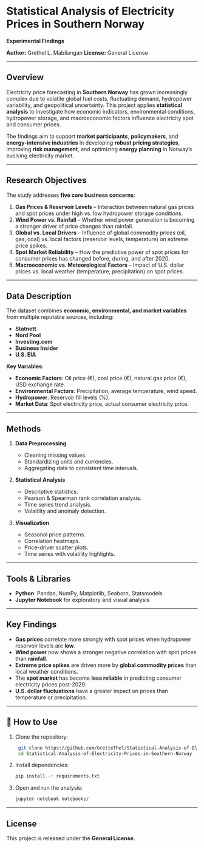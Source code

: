 #  Statistical Analysis of Electricity Prices in Southern Norway

**Experimental Findings**

**Author:** Grethel L. Mabilangan
**License:** General License

---

##  Overview

Electricity price forecasting in **Southern Norway** has grown increasingly complex due to volatile global fuel costs, fluctuating demand, hydropower variability, and geopolitical uncertainty.
This project applies **statistical analysis** to investigate how economic indicators, environmental conditions, hydropower storage, and macroeconomic factors influence electricity spot and consumer prices.

The findings aim to support **market participants**, **policymakers**, and **energy-intensive industries** in developing **robust pricing strategies**, improving **risk management**, and optimizing **energy planning** in Norway’s evolving electricity market.

---

## Research Objectives

The study addresses **five core business concerns**:

1. **Gas Prices & Reservoir Levels** – Interaction between natural gas prices and spot prices under high vs. low hydropower storage conditions.
2. **Wind Power vs. Rainfall** – Whether wind power generation is becoming a stronger driver of price changes than rainfall.
3. **Global vs. Local Drivers** – Influence of global commodity prices (oil, gas, coal) vs. local factors (reservoir levels, temperature) on extreme price spikes.
4. **Spot Market Reliability** – How the predictive power of spot prices for consumer prices has changed before, during, and after 2020.
5. **Macroeconomic vs. Meteorological Factors** – Impact of U.S. dollar prices vs. local weather (temperature, precipitation) on spot prices.

---

## Data Description

The dataset combines **economic, environmental, and market variables** from multiple reputable sources, including:

* **Statnett**
* **Nord Pool**
* **Investing.com**
* **Business Insider**
* **U.S. EIA**

**Key Variables:**

* **Economic Factors**: Oil price (€), coal price (€), natural gas price (€), USD exchange rate.
* **Environmental Factors**: Precipitation, average temperature, wind speed.
* **Hydropower**: Reservoir fill levels (%).
* **Market Data**: Spot electricity price, actual consumer electricity price.

---

## Methods

1. **Data Preprocessing**

   * Cleaning missing values.
   * Standardizing units and currencies.
   * Aggregating data to consistent time intervals.

2. **Statistical Analysis**

   * Descriptive statistics.
   * Pearson & Spearman rank correlation analysis.
   * Time series trend analysis.
   * Volatility and anomaly detection.

3. **Visualization**

   * Seasonal price patterns.
   * Correlation heatmaps.
   * Price-driver scatter plots.
   * Time series with volatility highlights.

---

## Tools & Libraries

* **Python**: Pandas, NumPy, Matplotlib, Seaborn, Statsmodels
* **Jupyter Notebook** for exploratory and visual analysis

---

## Key Findings

* **Gas prices** correlate more strongly with spot prices when hydropower reservoir levels are **low**.
* **Wind power** now shows a stronger negative correlation with spot prices than **rainfall**.
* **Extreme price spikes** are driven more by **global commodity prices** than local weather conditions.
* The **spot market** has become **less reliable** in predicting consumer electricity prices post-2020.
* **U.S. dollar fluctuations** have a greater impact on prices than temperature or precipitation.

---

## 🚀 How to Use

1. Clone the repository:

   ```bash
    git clone https://github.com/GretteThel/Statistical-Analysis-of-Electricity-Prices-in-Southern-Norway.git
    cd Statistical-Analysis-of-Electricity-Prices-in-Southern-Norway
   ```

2. Install dependencies:

   ```bash
   pip install -r requirements.txt
   ```
3. Open and run the analysis:

   ```bash
   jupyter notebook notebooks/
   ```

---

## License

This project is released under the **General License**.


